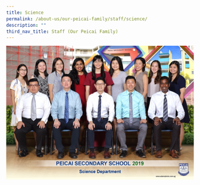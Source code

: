 ```yaml
---
title: Science
permalink: /about-us/our-peicai-family/staff/science/
description: ""
third_nav_title: Staff (Our Peicai Family)
---
```


<img src="/images/science%20department%202.jpg">